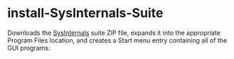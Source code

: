 install-SysInternals-Suite
==========================

Downloads the [SysInternals](http://technet.microsoft.com/en-us/sysinternals/bb842062.aspx) suite ZIP file, expands it into the appropriate Program Files location, and creates a Start menu entry containing all of the GUI programs.
